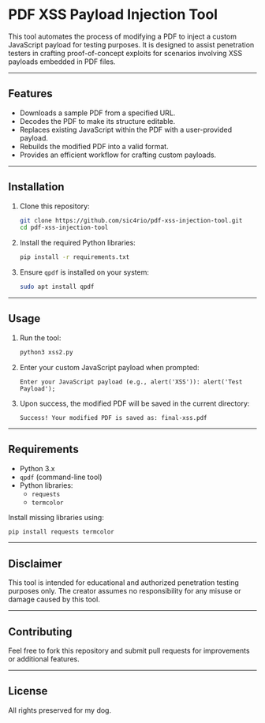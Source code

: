 
# PDF XSS Payload Injection Tool

This tool automates the process of modifying a PDF to inject a custom JavaScript payload for testing purposes. It is designed to assist penetration testers in crafting proof-of-concept exploits for scenarios involving XSS payloads embedded in PDF files.

---

## Features

- Downloads a sample PDF from a specified URL.
- Decodes the PDF to make its structure editable.
- Replaces existing JavaScript within the PDF with a user-provided payload.
- Rebuilds the modified PDF into a valid format.
- Provides an efficient workflow for crafting custom payloads.

---

## Installation

1. Clone this repository:
   ```bash
   git clone https://github.com/sic4rio/pdf-xss-injection-tool.git
   cd pdf-xss-injection-tool
   ```

2. Install the required Python libraries:
   ```bash
   pip install -r requirements.txt
   ```

3. Ensure `qpdf` is installed on your system:
   ```bash
   sudo apt install qpdf
   ```

---

## Usage

1. Run the tool:
   ```bash
   python3 xss2.py
   ```

2. Enter your custom JavaScript payload when prompted:
   ```plaintext
   Enter your JavaScript payload (e.g., alert('XSS')): alert('Test Payload');
   ```

3. Upon success, the modified PDF will be saved in the current directory:
   ```plaintext
   Success! Your modified PDF is saved as: final-xss.pdf
   ```

---

## Requirements

- Python 3.x
- `qpdf` (command-line tool)
- Python libraries:
  - `requests`
  - `termcolor`

Install missing libraries using:
```bash
pip install requests termcolor
```

---

## Disclaimer

This tool is intended for educational and authorized penetration testing purposes only. The creator assumes no responsibility for any misuse or damage caused by this tool.

---

## Contributing

Feel free to fork this repository and submit pull requests for improvements or additional features.

---

## License

All rights preserved for my dog. 
